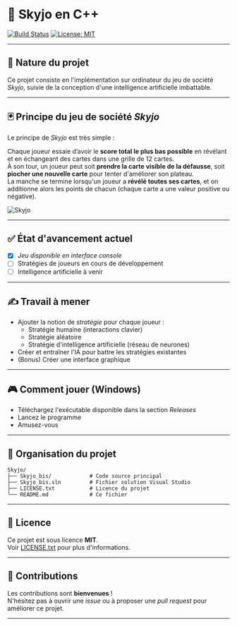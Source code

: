 # 🎴 Skyjo en C++

[![Build Status](https://img.shields.io/badge/build-passing-brightgreen)](https://github.com/ValentinRonsseray/Skyjo/)
[![License: MIT](https://img.shields.io/badge/license-MIT-blue.svg)](LICENSE.txt)

---

## 📜 Nature du projet

Ce projet consiste en l'implémentation sur ordinateur du jeu de société _Skyjo_, suivie de la conception d'une intelligence artificielle imbattable.

---

## 🃏 Principe du jeu de société _Skyjo_

Le principe de _Skyjo_ est très simple :

Chaque joueur essaie d’avoir le **score total le plus bas possible** en révélant et en échangeant des cartes dans une grille de 12 cartes.  
À son tour, un joueur peut soit **prendre la carte visible de la défausse**, soit **piocher une nouvelle carte** pour tenter d'améliorer son plateau.  
La manche se termine lorsqu'un joueur a **révélé toutes ses cartes**, et on additionne alors les points de chacun (chaque carte a une valeur positive ou négative).

![Skyjo](https://github.com/user-attachments/assets/f4167acc-b8e3-4a3b-80a6-efd01b05c59e)

---

## ✅ État d'avancement actuel

- [X] _Jeu disponible en interface console_
- [ ] Stratégies de joueurs en cours de développement
- [ ] Intelligence artificielle à venir

---

## ✍️ Travail à mener

- Ajouter la notion de _stratégie_ pour chaque joueur :
  - Stratégie humaine (interactions clavier)
  - Stratégie aléatoire
  - Stratégie d'intelligence artificielle (réseau de neurones)
- Créer et entraîner l'IA pour battre les stratégies existantes
- (Bonus) Créer une interface graphique

---

## 🎮 Comment jouer (Windows)

- Téléchargez l'exécutable disponible dans la section _Releases_
- Lancez le programme
- Amusez-vous

---

## 📂 Organisation du projet

```
Skyjo/
├── Skyjo_bis/            # Code source principal
├── Skyjo_bis.sln         # Fichier solution Visual Studio
├── LICENSE.txt           # Licence du projet
└── README.md             # Ce fichier
```

---

## 📄 Licence

Ce projet est sous licence **MIT**.  
Voir [LICENSE.txt](LICENSE.txt) pour plus d'informations.

---

## 🤝 Contributions

Les contributions sont **bienvenues** !  
N'hésitez pas à ouvrir une _issue_ ou à proposer une _pull request_ pour améliorer ce projet.

---
